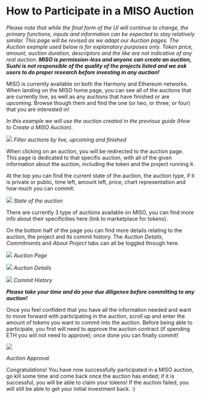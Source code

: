 # How to Participate in a MISO Auction

_Please note that while the final form of the UI will continue to change, the primary functions, inputs and information can be expected to stay relatively similar. This page will be revised as we adapt our Auction pages._
_The Auction example used below is for explanatory purposes only. Token price, amount, auction duration, descriptors and the like are not indicative of any real auction._
**_MISO is permission-less and anyone can create an auction, Sushi is not responsible of the quality of the projects listed and we ask users to do proper research before investing in any auction!_**

MISO is currently available on both the Harmony and Ethereum networks. When landing on the MISO home page, you can see all of the auctions that are currently live, as well as any auctions that have finished or are upcoming. Browse though them and find the one (or two, or three, or four) that you are interested in!

_In this example we will use the auction created in the previous guide (How to Create a MISO Auction)._

![](/img/tutimg/htpiama/htpiama1.png)
_Filter auctions by live, upcoming and finished_

When clicking on an auction, you will be redirected to the auction page. This page is dedicated to that specific auction, with all of the given information about the auction, including the token and the project running it.

At the top you can find the current state of the auction, the auction type, if it is private or public, time left, amount left, price, chart representation and how much you can commit:

![](/img/tutimg/htpiama/htpiama1.png)
_State of the auction_

There are currently 3 type of auctions available on MISO, you can find more info about their specificities here (link to marketplace for tokens).

On the bottom half of the page you can find more details relating to the auction, the project and its commit history. The _Auction Details_, _Commitments_ and _About Project_ tabs can all be toggled through here.

![](/img/tutimg/htpiama/htpiama2.png)
_Auction Page_

![](/img/tutimg/htpiama/htpiama3.png)
_Auction Details_

![](/img/tutimg/htpiama/htpiama4.png)
_Commit History_

**_Please take your time and do your due diligence before committing to any auction!_**

Once you feel confident that you have all the information needed and want to move forward with participating in the auction, scroll up and enter the amount of tokens you want to commit into the auction. Before being able to participate, you first will need to approve the auction contract (if spending ETH you will not need to approve); once done you can finally commit!

![](/img/tutimg/htpiama/htpiama6.png)

_Auction Approval_

Congratulations! You have now successfully participated in a MISO auction, go kill some time and come back once the auction has ended; if it is successful, you will be able to claim your tokens! If the auction failed, you will still be able to get your initial investment back. :)
